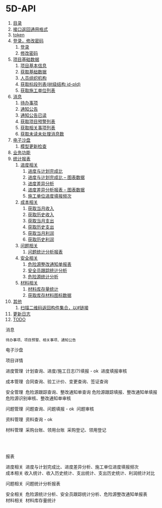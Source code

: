 # 5D-API



1. [目录](README.md)
2. [接口返回通用格式](api/接口返回通用格式.md)
3. [token](api/token.md)
4. [登录，修改密码](api/login/README.md)
    1. [登录](api/login/login.md)
    1. [修改密码](api/login/changePwd.md)
5. [项目基础数据](api/project/README.md)
    1. [项目基本信息](api/project/getProjectInfo.md)
    1. [获取基础数据](api/project/getBaseData.md)
    1. [人员组织机构](api/project/getOrganizatioNew.md)
    1. [获取标段列表(树级结构 id-pId)](api/project/getSectionList.md)
    1. [获取施工单位列表](api/project/getConstUnitList.md)
6. [消息](api/message/README.md)
    1. [待办事项](api/message/getTODOs.md)
    1. [通知公告](api/message/getNotices.md)
    1. [通知公告已读](api/message/updateNotice.md)
    1. [获取项目预警列表](api/message/GetWarnings.md)
    1. [获取相关事项列表](api/message/GetRelevants.md)
    1. [获取未读未处理消息数](api/message/GetMessageNum.md)
7. [电子沙盘](api/bim/README.md)
	1. [模型更新检查](api/bim/checkModels.md)
8. [业务功能](api/business/README.md)
9. [统计报表](api/chart/README.md)
	1. [进度相关](api/chart/Progress/README.md)
        1. [进度与计划完成比](api/chart/Progress/GetScheduleCompletionRatio.md)
        1. [进度与计划完成比 – 图表数据](api/chart/Progress/GetScheduleCompletionRatioCharts.md)
        1. [进度差异分析](api/chart/Progress/GetScheduleVarianceAnalysis.md)
        1. [进度差异分析报表 – 图表数据](api/chart/Progress/GetScheduleVarianceAnalysisCharts.md)
        1. [施工单位进度填报频次](api/chart/Progress/GetUnitFrequencyOfFilling.md)
	1. [成本相关](api/chart/Cost/README.md)
        1. [获取当月收入](api/chart/Cost/GetIncomeStatistics.md)
        1. [获取历史收入](api/chart/Cost/GetIncomeHistory.md)
        1. [获取当月支出](api/chart/Cost/GetExpenditureStatistics.md)
        1. [获取历史支出](api/chart/Cost/GetExpenditureHistory.md)
        1. [获取当月利润](api/chart/Cost/GetProfitStatistics.md)
        1. [获取历史利润](api/chart/Cost/GetProfitHistory.md)
	1. [问题相关](api/chart/Problem/README.md)
		1. [问题统计分析报表](api/chart/Problem/GetStatisticalAnalysisReport.md)
	1. [安全相关](api/chart/Safework/README.md)
        1. [危险源整改通知单报表](api/chart/Safework/GetRiskSourceRectificationNotice.md)
        1. [安全员跟踪统计分析](api/chart/Safework/GetTrackingStatisticalOfSecurityPersonnel.md)
        1. [危险源统计分析](api/chart/Safework/GetStatisticalAnalysisOfHazardSources.md)
	1. [材料相关](api/chart/Material/README.md)
        1. [材料库存量统计](api/chart/Material/GetMaterialIinventoryStatistics.md)
        1. [获取库存材料图标数据](api/chart/Material/GetMaterialStockRecord.md)
10. [其他](api/other/README.md)
	1. [扫描二维码返回构件集合，以#链接](api/other/GetActorIDsByQrNumber.md)
11. [更新日志](log.md)
12. [TODO](TODO.md)




消息

	待办事项、项目预警、相关事项、通知公告

电子沙盘

项目详情

进度管理
​    计划查询、进度/施工日志(?)填报  - ok
​	进度填报审核

成本管理
​    合同查询、验工计价、变更查询、签证查询

安全管理
​	危险源跟踪查询、整改通知单查询
​	危险源跟踪填报、整改通知单填报
​	危险源识别审核、整改通知单审核

问题管理
​    问题查询、问题填报 - ok
​	问题审核

资料管理
​	资料查询 - ok

材料管理 
​	采购台账、领用台账
​	采购登记、领用登记
​	
​	


​	
​	
报表

进度相关
​	进度与计划完成比、进度差异分析、施工单位进度填报频次
​	
成本相关
​	收入统计、收入历史统计、支出统计、支出历史统计、利润统计对比

问题相关
​	问题统计分析报表

安全相关
​	危险源统计分析、安全员跟踪统计分析、危险源整改通知单报表
​	
材料相关
​	材料库存量统计